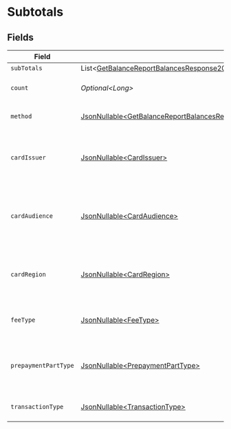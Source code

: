 # Subtotals


## Fields

| Field                                                                                                                                                                                                                                              | Type                                                                                                                                                                                                                                               | Required                                                                                                                                                                                                                                           | Description                                                                                                                                                                                                                                        | Example                                                                                                                                                                                                                                            |
| -------------------------------------------------------------------------------------------------------------------------------------------------------------------------------------------------------------------------------------------------- | -------------------------------------------------------------------------------------------------------------------------------------------------------------------------------------------------------------------------------------------------- | -------------------------------------------------------------------------------------------------------------------------------------------------------------------------------------------------------------------------------------------------- | -------------------------------------------------------------------------------------------------------------------------------------------------------------------------------------------------------------------------------------------------- | -------------------------------------------------------------------------------------------------------------------------------------------------------------------------------------------------------------------------------------------------- |
| `subTotals`                                                                                                                                                                                                                                        | List\<[GetBalanceReportBalancesResponse200ApplicationHalPlusJsonResponseBodyTotalsPendingBalanceOpenSubTotals](../../models/operations/GetBalanceReportBalancesResponse200ApplicationHalPlusJsonResponseBodyTotalsPendingBalanceOpenSubTotals.md)> | :heavy_minus_sign:                                                                                                                                                                                                                                 | N/A                                                                                                                                                                                                                                                |                                                                                                                                                                                                                                                    |
| `count`                                                                                                                                                                                                                                            | *Optional\<Long>*                                                                                                                                                                                                                                  | :heavy_minus_sign:                                                                                                                                                                                                                                 | Number of transactions of this type                                                                                                                                                                                                                | 50                                                                                                                                                                                                                                                 |
| `method`                                                                                                                                                                                                                                           | [JsonNullable\<GetBalanceReportBalancesResponse200ApplicationHalPlusJsonResponseBodyTotalsPendingBalanceMethod>](../../models/operations/GetBalanceReportBalancesResponse200ApplicationHalPlusJsonResponseBodyTotalsPendingBalanceMethod.md)       | :heavy_minus_sign:                                                                                                                                                                                                                                 | Payment type of the transactions                                                                                                                                                                                                                   | creditcard                                                                                                                                                                                                                                         |
| `cardIssuer`                                                                                                                                                                                                                                       | [JsonNullable\<CardIssuer>](../../models/operations/CardIssuer.md)                                                                                                                                                                                 | :heavy_minus_sign:                                                                                                                                                                                                                                 | In case of payments transactions with card, the card issuer will be available                                                                                                                                                                      | amex                                                                                                                                                                                                                                               |
| `cardAudience`                                                                                                                                                                                                                                     | [JsonNullable\<CardAudience>](../../models/operations/CardAudience.md)                                                                                                                                                                             | :heavy_minus_sign:                                                                                                                                                                                                                                 | In case of payments trnsactions with card, the card audience will be available.                                                                                                                                                                    | other                                                                                                                                                                                                                                              |
| `cardRegion`                                                                                                                                                                                                                                       | [JsonNullable\<CardRegion>](../../models/operations/CardRegion.md)                                                                                                                                                                                 | :heavy_minus_sign:                                                                                                                                                                                                                                 | In case of payments transactions with card, the card region will be available.                                                                                                                                                                     | domestic                                                                                                                                                                                                                                           |
| `feeType`                                                                                                                                                                                                                                          | [JsonNullable\<FeeType>](../../models/operations/FeeType.md)                                                                                                                                                                                       | :heavy_minus_sign:                                                                                                                                                                                                                                 | Present when the transaction represents a fee.                                                                                                                                                                                                     | payment-fee                                                                                                                                                                                                                                        |
| `prepaymentPartType`                                                                                                                                                                                                                               | [JsonNullable\<PrepaymentPartType>](../../models/operations/PrepaymentPartType.md)                                                                                                                                                                 | :heavy_minus_sign:                                                                                                                                                                                                                                 | Prepayment part: fee itself, reimbursement, discount, VAT or rounding compensation.                                                                                                                                                                | fee                                                                                                                                                                                                                                                |
| `transactionType`                                                                                                                                                                                                                                  | [JsonNullable\<TransactionType>](../../models/operations/TransactionType.md)                                                                                                                                                                       | :heavy_minus_sign:                                                                                                                                                                                                                                 | Represents the transaction type                                                                                                                                                                                                                    | payment                                                                                                                                                                                                                                            |